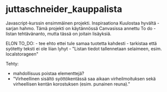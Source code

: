 # juttaschneider_kauppalista
Javascript-kurssin ensimmäinen projekti. Inspiraationa Kuulostaa hyvältä -sarjan hahmo.
Tämä projekti on käytännössä Canvasissa annettu To do -listan tehtävänanto, mutta tässä on joitain lisäyksiä.



  ELON TO_DO:
              - tee ehto ettei tule samaa tuotetta kahdesti
              - tarkistaa että syötetty teksti ei ole liian lyhyt
              - "Listan tiedot tallennetaan selaimeen, esim. localstorageen"

Tehty:

- mahdollisuus poistaa elementtejä? 
- "Virheellinen sisältö syöttökentässä saa aikaan virheilmoituksen sekä virheellisen kentän korostuksen (esim. punainen reuna)."
